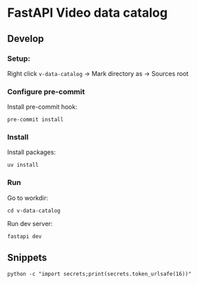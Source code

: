 # FastAPI Video data catalog

## Develop

### Setup:

Right click `v-data-catalog` -> Mark directory as -> Sources root

### Configure pre-commit

Install pre-commit hook:
```shell
pre-commit install
```

### Install

Install packages:
```shell
uv install
```

### Run

Go to workdir:
```shell
cd v-data-catalog
```

Run dev server:
```shell
fastapi dev
```

## Snippets
```shell
python -c "import secrets;print(secrets.token_urlsafe(16))"
```
